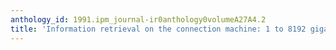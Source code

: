 ```yaml
---
anthology_id: 1991.ipm_journal-ir0anthology0volumeA27A4.2
title: 'Information retrieval on the connection machine: 1 to 8192 gigabytes'
---
```

